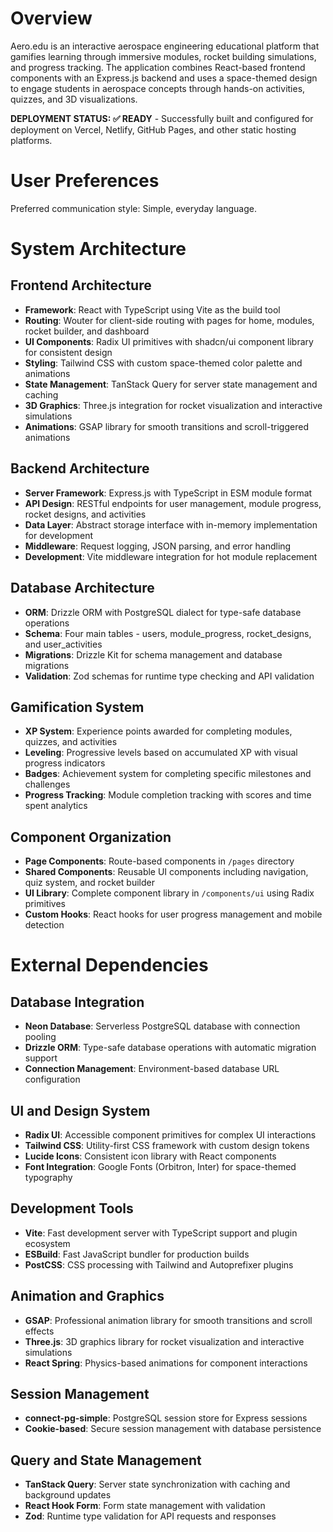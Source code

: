 # Overview

Aero.edu is an interactive aerospace engineering educational platform that gamifies learning through immersive modules, rocket building simulations, and progress tracking. The application combines React-based frontend components with an Express.js backend and uses a space-themed design to engage students in aerospace concepts through hands-on activities, quizzes, and 3D visualizations.

**DEPLOYMENT STATUS: ✅ READY** - Successfully built and configured for deployment on Vercel, Netlify, GitHub Pages, and other static hosting platforms.

# User Preferences

Preferred communication style: Simple, everyday language.

# System Architecture

## Frontend Architecture
- **Framework**: React with TypeScript using Vite as the build tool
- **Routing**: Wouter for client-side routing with pages for home, modules, rocket builder, and dashboard
- **UI Components**: Radix UI primitives with shadcn/ui component library for consistent design
- **Styling**: Tailwind CSS with custom space-themed color palette and animations
- **State Management**: TanStack Query for server state management and caching
- **3D Graphics**: Three.js integration for rocket visualization and interactive simulations
- **Animations**: GSAP library for smooth transitions and scroll-triggered animations

## Backend Architecture
- **Server Framework**: Express.js with TypeScript in ESM module format
- **API Design**: RESTful endpoints for user management, module progress, rocket designs, and activities
- **Data Layer**: Abstract storage interface with in-memory implementation for development
- **Middleware**: Request logging, JSON parsing, and error handling
- **Development**: Vite middleware integration for hot module replacement

## Database Architecture
- **ORM**: Drizzle ORM with PostgreSQL dialect for type-safe database operations
- **Schema**: Four main tables - users, module_progress, rocket_designs, and user_activities
- **Migrations**: Drizzle Kit for schema management and database migrations
- **Validation**: Zod schemas for runtime type checking and API validation

## Gamification System
- **XP System**: Experience points awarded for completing modules, quizzes, and activities
- **Leveling**: Progressive levels based on accumulated XP with visual progress indicators
- **Badges**: Achievement system for completing specific milestones and challenges
- **Progress Tracking**: Module completion tracking with scores and time spent analytics

## Component Organization
- **Page Components**: Route-based components in `/pages` directory
- **Shared Components**: Reusable UI components including navigation, quiz system, and rocket builder
- **UI Library**: Complete component library in `/components/ui` using Radix primitives
- **Custom Hooks**: React hooks for user progress management and mobile detection

# External Dependencies

## Database Integration
- **Neon Database**: Serverless PostgreSQL database with connection pooling
- **Drizzle ORM**: Type-safe database operations with automatic migration support
- **Connection Management**: Environment-based database URL configuration

## UI and Design System
- **Radix UI**: Accessible component primitives for complex UI interactions
- **Tailwind CSS**: Utility-first CSS framework with custom design tokens
- **Lucide Icons**: Consistent icon library with React components
- **Font Integration**: Google Fonts (Orbitron, Inter) for space-themed typography

## Development Tools
- **Vite**: Fast development server with TypeScript support and plugin ecosystem
- **ESBuild**: Fast JavaScript bundler for production builds
- **PostCSS**: CSS processing with Tailwind and Autoprefixer plugins

## Animation and Graphics
- **GSAP**: Professional animation library for smooth transitions and scroll effects
- **Three.js**: 3D graphics library for rocket visualization and interactive simulations
- **React Spring**: Physics-based animations for component interactions

## Session Management
- **connect-pg-simple**: PostgreSQL session store for Express sessions
- **Cookie-based**: Secure session management with database persistence

## Query and State Management
- **TanStack Query**: Server state synchronization with caching and background updates
- **React Hook Form**: Form state management with validation
- **Zod**: Runtime type validation for API requests and responses